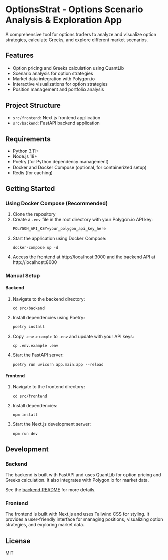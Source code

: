 # OptionsStrat - Options Scenario Analysis & Exploration App

A comprehensive tool for options traders to analyze and visualize option strategies, calculate Greeks, and explore different market scenarios.

## Features

- Option pricing and Greeks calculation using QuantLib
- Scenario analysis for option strategies
- Market data integration with Polygon.io
- Interactive visualizations for option strategies
- Position management and portfolio analysis

## Project Structure

- `src/frontend`: Next.js frontend application
- `src/backend`: FastAPI backend application

## Requirements

- Python 3.11+
- Node.js 18+
- Poetry (for Python dependency management)
- Docker and Docker Compose (optional, for containerized setup)
- Redis (for caching)

## Getting Started

### Using Docker Compose (Recommended)

1. Clone the repository
2. Create a `.env` file in the root directory with your Polygon.io API key:
   ```
   POLYGON_API_KEY=your_polygon_api_key_here
   ```
3. Start the application using Docker Compose:
   ```
   docker-compose up -d
   ```
4. Access the frontend at http://localhost:3000 and the backend API at http://localhost:8000

### Manual Setup

#### Backend

1. Navigate to the backend directory:
   ```
   cd src/backend
   ```
2. Install dependencies using Poetry:
   ```
   poetry install
   ```
3. Copy `.env.example` to `.env` and update with your API keys:
   ```
   cp .env.example .env
   ```
4. Start the FastAPI server:
   ```
   poetry run uvicorn app.main:app --reload
   ```

#### Frontend

1. Navigate to the frontend directory:
   ```
   cd src/frontend
   ```
2. Install dependencies:
   ```
   npm install
   ```
3. Start the Next.js development server:
   ```
   npm run dev
   ```

## Development

### Backend

The backend is built with FastAPI and uses QuantLib for option pricing and Greeks calculation. It also integrates with Polygon.io for market data.

See the [backend README](src/backend/README.md) for more details.

### Frontend

The frontend is built with Next.js and uses Tailwind CSS for styling. It provides a user-friendly interface for managing positions, visualizing option strategies, and exploring market data.

## License

MIT
